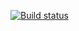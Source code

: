 [![Build status](https://ci.appveyor.com/api/projects/status/u4gstflolyvtys6f/branch/main?svg=true)](https://ci.appveyor.com/project/nshabankin/qaa-hw-02-02/branch/main)

